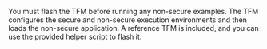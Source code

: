 You must flash the TFM before running any non-secure examples. The TFM
configures the secure and non-secure execution environments and then loads the
non-secure application. A reference TFM is included, and you can use the
provided helper script to flash it.
